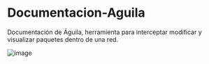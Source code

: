 # Documentacion-Aguila
Documentación de Águila, herramienta para interceptar modificar y visualizar paquetes dentro de una red.

![image](https://github.com/M4nugs/Documentacion-Aguila/assets/96147300/c489bbde-f019-41a8-bff0-c19c17d755da)
